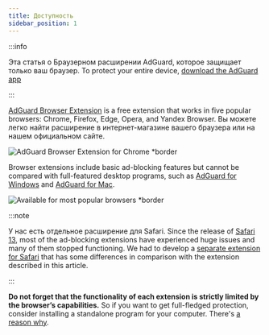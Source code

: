 ```yaml
---
title: Доступность
sidebar_position: 1
---
```


:::info

Эта статья о Браузерном расширении AdGuard, которое защищает только ваш браузер. To protect your entire device, [download the AdGuard app](https://agrd.io/download-kb-adblock)

:::

[AdGuard Browser Extension](https://adguard.com/adguard-browser-extension/overview.html) is a free extension that works in five popular browsers: Chrome, Firefox, Edge, Opera, and Yandex Browser. Вы можете легко найти расширение в интернет-магазине вашего браузера или на нашем официальном сайте.

![AdGuard Browser Extension for Chrome \*border](https://cdn.adtidy.org/content/Kb/ad_blocker/browser_extension/ad_blocker_browser_extension_overview.png)

Browser extensions include basic ad-blocking features but cannot be compared with full-featured desktop programs, such as [AdGuard for Windows](/adguard-for-windows/features/home-screen) and [AdGuard for Mac](/adguard-for-mac/features/main).

![Available for most popular browsers \*border](https://cdn.adtidy.org/content/Kb/ad_blocker/browser_extension/ad_blocker_browser_extension_availability.png)

:::note

У нас есть отдельное расширение для Safari. Since the release of [Safari 13](https://adguard.com/en/blog/adguard-safari-1-5.html), most of the ad-blocking extensions have experienced huge issues and many of them stopped functioning. We had to develop a [separate extension for Safari](/adguard-for-safari/features/general) that has some differences in comparison with the extension described in this article.

:::

**Do not forget that the functionality of each extension is strictly limited by the browser’s capabilities.** So if you want to get full-fledged protection, consider installing a standalone program for your computer. There's [a reason why](adguard-browser-extension/comparison-standalone).
